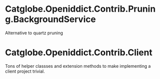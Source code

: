 # Catglobe.Openiddict.Contrib.Pruning.BackgroundService
Alternative to quartz pruning

# Catglobe.Openiddict.Contrib.Client

Tons of helper classses and extension methods to make implementing a client project trivial.



